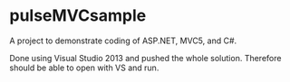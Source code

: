 pulseMVCsample
==============
A project to demonstrate coding of ASP.NET, MVC5, and C#.

Done using Visual Studio 2013 and pushed the whole solution. Therefore should be able to open with VS and run.
